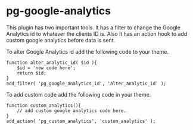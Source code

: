 # pg-google-analytics

This plugin has two important tools. It has a filter to change the Google Analytics id to whatever the clients ID is. Also it has an action hook to add custom google analytics before data is sent.

To alter Google Analytics id add the following code to your theme.

```
function alter_analytic_id( $id ){
	$id = 'new code here';
	return $id;
}
add_filter( 'pg_google_analytics_id', 'alter_analytic_id' );
```

To add custom code add the following code in your theme.

```
function custom_analytics(){
	// add custom google analytics code here.
}
add_action( 'pg_custom_analytics', 'custom_analytics' );
```
